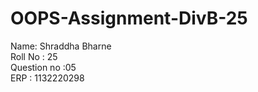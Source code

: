 # OOPS-Assignment-DivB-25 <br>
Name: Shraddha Bharne <br>
Roll No : 25  <br>
Question no :05  <br>
ERP : 1132220298  <br>
